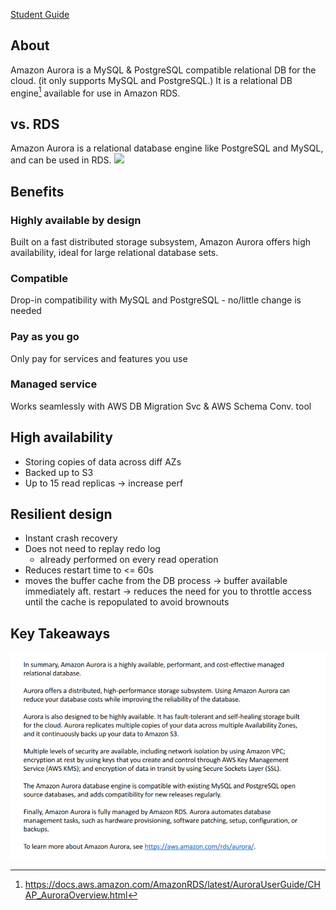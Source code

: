 [Student Guide](https://awsacademy.instructure.com/courses/45181/modules/items/3885326)
## About
Amazon Aurora is a MySQL & PostgreSQL compatible relational DB for the cloud.
(it only supports MySQL and PostgreSQL.)
It is a relational DB engine[^1] available for use in Amazon RDS.
## vs. RDS
Amazon Aurora is a relational database engine like PostgreSQL and MySQL, and can be used in RDS.
<img src="https://intellipaat.com/blog/wp-content/uploads/2019/05/Database-engines.png" height="300">

## Benefits
### Highly available by design
Built on a fast distributed storage subsystem, Amazon Aurora offers high availability, ideal for large relational database sets.
### Compatible
Drop-in compatibility with MySQL and PostgreSQL - no/little change is needed
### Pay as you go
Only pay for services and features you use
### Managed service
Works seamlessly with AWS DB Migration Svc & AWS Schema Conv. tool

## High availability
- Storing copies of data across diff AZs
- Backed up to S3
- Up to 15 read replicas -> increase perf
## Resilient design
- Instant crash recovery
- Does not need to replay redo log
	- already performed on every read operation
- Reduces restart time to <= 60s
- moves the buffer cache from the DB process -> buffer available immediately aft. restart -> reduces the need for you to throttle access until the cache is repopulated to avoid brownouts


## Key Takeaways
![](Pasted%20image%2020230628142902.png)

[^1]: https://docs.aws.amazon.com/AmazonRDS/latest/AuroraUserGuide/CHAP_AuroraOverview.html